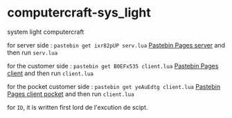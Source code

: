 # computercraft-sys_light
system light computercraft

for server side : `pastebin get ixr82pUP serv.lua` [Pastebin Pages server](https://pastebin.com/ixr82pUP)
and then run `serv.lua` 

for the customer side : `pastebin get B0EFx535 client.lua` [Pastebin Pages client](https://pastebin.com/B0EFx535)
and then run `client.lua`

for the pocket customer side : `pastebin get yeAuEdtg client.lua` [Pastebin Pages client pocket](https://pastebin.com/yeAuEdtg)
and then run `client.lua`

for `ID`, it is written first lord de l'excution de scipt.
